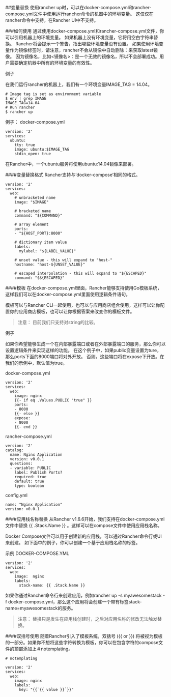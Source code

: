 ##变量替换
使用rancher up时，可以在docker-compose.yml和rancher-compose.yml文件中使用运行rancher命令的机器中的环境变量。 这仅仅在rancher命令中支持，在Rancher UI中不支持。

###如何使用
通过使用docker-compose.yml和rancher-compose.yml文件，你可以引用机器上的环境变量。 如果机器上没有环境变量，它将用空白字符串替换。 Rancher将会提示一个警告，指出哪些环境变量没有设置。 如果使用环境变量作为镜像标签时，请注意，rancher不会从镜像中自动删除：来获取latest镜像。 因为镜像名，比如<镜像名>：是一个无效的镜像名，所以不会部署成功。用户需要确定机器中所有的环境变量的有效性。

例子

在我们运行rancher的机器上，我们有一个环境变量IMAGE_TAG = 14.04。

```
# Image tag is set as environment variable
$ env | grep IMAGE
IMAGE_TAG=14.04
# Run rancher
$ rancher up
```

例子： docker-compose.yml

```
version: '2'
services:
  ubuntu:
    tty: true
    image: ubuntu:$IMAGE_TAG
    stdin_open: true
```

在Rancher中，一个ubuntu服务将使用ubuntu:14.04镜像来部署。

####变量替换格式
Rancher支持与’docker-compose’相同的格式。

```
version: '2'
services:
  web:
    # unbracketed name
    image: "$IMAGE"

    # bracketed name
    command: "${COMMAND}"

    # array element
    ports:
    - "${HOST_PORT}:8000"

    # dictionary item value
    labels:
      mylabel: "${LABEL_VALUE}"

    # unset value - this will expand to "host-"
    hostname: "host-${UNSET_VALUE}"

    # escaped interpolation - this will expand to "${ESCAPED}"
    command: "$${ESCAPED}"
```

####模板
在docker-compose.yml里面，Rancher能够支持使用Go模板系统，这样我们可以在docker-compose.yml里面使用逻辑条件语句。

模板可以与Rancher CLI一起使用，也可以与应用商店组合使用，这样可以让你配置你的应用商店模板，也可以让你根据答案来改变你的模板文件。

> 注意：
目前我们只支持对string的比较。

例子

如果你希望能够生成一个在内部暴露端口或者在外部暴露端口的服务，那么你可以设置逻辑条件来实现这样的功能。 在这个例子中，如果public变量设置为ture，那么ports下面的8000端口将对外开放。 否则，这些端口将在expose下开放。在我们的示例中，默认值为true。

docker-compose.yml

```
version: '2'
services:
  web:
    image: nginx
    {{- if eq .Values.PUBLIC "true" }}
    ports:
    - 8000
    {{- else }}
    expose:
    - 8000
    {{- end }}
```

rancher-compose.yml

```
version: '2'
catalog:
  name: Nginx Application
  version: v0.0.1
  questions:
  - variable: PUBLIC
    label: Publish Ports?
    required: true
    default: true
    type: boolean
```

config.yml

```
name: "Nginx Application"
version: v0.0.1
```

####应用栈名称替换
从Rancher v1.6.6开始，我们支持在docker-compose.yml文件中替换 \{\{ .Stack.Name \}\} 。这样可以在compose文件中使用应用栈名称。

Docker Compose文件可以用于创建新的应用栈，可以通过Rancher命令行或UI来创建。 如下面中的例子，你可以创建一个基于应用栈名称的标签。

示例 DOCKER-COMPOSE.YML

```
version: '2'
services:
  web:
    image:  nginx
    labels:
      stack-name: {{ .Stack.Name }}
```

如果你通过Rancher命令行来创建应用，例如rancher up -s myawesomestack -f docker-compose.yml，那么这个应用将会创建一个带有标签stack-name=myawesomestack的服务。

> 注意：
替换只是发生在应用栈创建时，之后对应用名称的修改无法触发替换。

####双括号使用
随着Rancher引入了模板系统，双括号 (\{\{ or \}\}) 将被视为模板的一部分。如果你不想将这些字符转换为模板，你可以在包含字符的compose文件的顶部添加上＃notemplating。

```
# notemplating

version: '2'
services:
  web:
    image: nginx
    labels:
      key: "{{`{{ value }}`}}"
```
